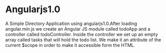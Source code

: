 # Angularjs1.0

A Simple Directory Application using angularjs1.0.After loading angular.min.js we create an Angular JS module called todoApp and a controller called todoController. Inside the controller we set up an empty array called tasks that will hold the todo list. We make it an attribute of the current $scope in order to make it accessible form the HTML.
